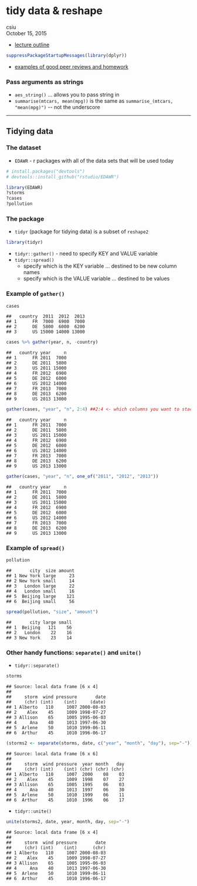 # tidy data & reshape
csiu  
October 15, 2015  

- [lecture outline](http://stat545-ubc.github.io/cm012_tidy-data-factors.html)


```r
suppressPackageStartupMessages(library(dplyr))
```

- [examples of good peer reviews and homework](https://github.com/STAT545-UBC/2015_pvt-to-students-and-staff)

### Pass arguments as strings
- `aes_string()` ... allows you to pass string in
- `summarise(mtcars, mean(mpg))` is the same as `summarise_(mtcars, "mean(mpg)")` -- not the underscore

--- 

## Tidying data
### The dataset
- `EDAWR` - r packages with all of the data sets that will be used today

```r
# install.packages("devtools")
# devtools::install_github("rstudio/EDAWR")

library(EDAWR)
?storms
?cases
?pollution
```

### The package
- `tidyr` (package for tidying data) is a subset of `reshape2`


```r
library(tidyr)
```

- `tidyr::gather()` - need to specify KEY and VALUE variable
- `tidyr::spread()` 
    - specify which is the KEY variable ... destined to be new column names 
    - specify which is the VALUE variable ... destined to be values

### Example of `gather()`

```r
cases
```

```
##   country  2011  2012  2013
## 1      FR  7000  6900  7000
## 2      DE  5800  6000  6200
## 3      US 15000 14000 13000
```

```r
cases %>% gather(year, n, -country)
```

```
##   country year     n
## 1      FR 2011  7000
## 2      DE 2011  5800
## 3      US 2011 15000
## 4      FR 2012  6900
## 5      DE 2012  6000
## 6      US 2012 14000
## 7      FR 2013  7000
## 8      DE 2013  6200
## 9      US 2013 13000
```

```r
gather(cases, "year", "n", 2:4) ##2:4 <- which columns you want to stack up
```

```
##   country year     n
## 1      FR 2011  7000
## 2      DE 2011  5800
## 3      US 2011 15000
## 4      FR 2012  6900
## 5      DE 2012  6000
## 6      US 2012 14000
## 7      FR 2013  7000
## 8      DE 2013  6200
## 9      US 2013 13000
```

```r
gather(cases, "year", "n", one_of("2011", "2012", "2013"))
```

```
##   country year     n
## 1      FR 2011  7000
## 2      DE 2011  5800
## 3      US 2011 15000
## 4      FR 2012  6900
## 5      DE 2012  6000
## 6      US 2012 14000
## 7      FR 2013  7000
## 8      DE 2013  6200
## 9      US 2013 13000
```

### Example of `spread()`

```r
pollution
```

```
##       city  size amount
## 1 New York large     23
## 2 New York small     14
## 3   London large     22
## 4   London small     16
## 5  Beijing large    121
## 6  Beijing small     56
```

```r
spread(pollution, "size", "amount")
```

```
##       city large small
## 1  Beijing   121    56
## 2   London    22    16
## 3 New York    23    14
```

### Other handy functions: `separate()` and `unite()`
- `tidyr::separate()`

```r
storms
```

```
## Source: local data frame [6 x 4]
## 
##     storm  wind pressure       date
##     (chr) (int)    (int)     (date)
## 1 Alberto   110     1007 2000-08-03
## 2    Alex    45     1009 1998-07-27
## 3 Allison    65     1005 1995-06-03
## 4     Ana    40     1013 1997-06-30
## 5  Arlene    50     1010 1999-06-11
## 6  Arthur    45     1010 1996-06-17
```

```r
(storms2 <- separate(storms, date, c("year", "month", "day"), sep="-"))
```

```
## Source: local data frame [6 x 6]
## 
##     storm  wind pressure  year month   day
##     (chr) (int)    (int) (chr) (chr) (chr)
## 1 Alberto   110     1007  2000    08    03
## 2    Alex    45     1009  1998    07    27
## 3 Allison    65     1005  1995    06    03
## 4     Ana    40     1013  1997    06    30
## 5  Arlene    50     1010  1999    06    11
## 6  Arthur    45     1010  1996    06    17
```

- `tidyr::unite()`

```r
unite(storms2, date, year, month, day, sep="-")
```

```
## Source: local data frame [6 x 4]
## 
##     storm  wind pressure       date
##     (chr) (int)    (int)      (chr)
## 1 Alberto   110     1007 2000-08-03
## 2    Alex    45     1009 1998-07-27
## 3 Allison    65     1005 1995-06-03
## 4     Ana    40     1013 1997-06-30
## 5  Arlene    50     1010 1999-06-11
## 6  Arthur    45     1010 1996-06-17
```
